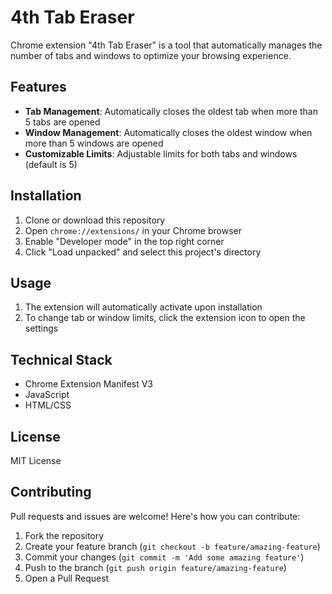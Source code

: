 # 4th Tab Eraser

Chrome extension "4th Tab Eraser" is a tool that automatically manages the number of tabs and windows to optimize your browsing experience.

## Features

- **Tab Management**: Automatically closes the oldest tab when more than 5 tabs are opened
- **Window Management**: Automatically closes the oldest window when more than 5 windows are opened
- **Customizable Limits**: Adjustable limits for both tabs and windows (default is 5)

## Installation

1. Clone or download this repository
2. Open `chrome://extensions/` in your Chrome browser
3. Enable "Developer mode" in the top right corner
4. Click "Load unpacked" and select this project's directory

## Usage

1. The extension will automatically activate upon installation
2. To change tab or window limits, click the extension icon to open the settings

## Technical Stack

- Chrome Extension Manifest V3
- JavaScript
- HTML/CSS

## License

MIT License

## Contributing

Pull requests and issues are welcome! Here's how you can contribute:

1. Fork the repository
2. Create your feature branch (`git checkout -b feature/amazing-feature`)
3. Commit your changes (`git commit -m 'Add some amazing feature'`)
4. Push to the branch (`git push origin feature/amazing-feature`)
5. Open a Pull Request 